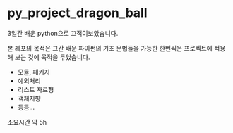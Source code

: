 # py_project_dragon_ball

3일간 배운 python으로 끄적여보았습니다.

본 레포의 목적은 그간 배운 파이썬의 기초 문법들을 가능한 한번씩은 프로젝트에 적용해 보는 것에 목적을 두었습니다.

- 모듈, 패키지
- 예외처리
- 리스트 자료형
- 객체지향
- 등등...

소요시간 약 5h
